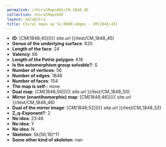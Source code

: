 ```yaml
--- 
 permalink: /chiralMaps6kE/CM_1848_45 
 collection: chiralMaps6kE
 layout: dataEntry
 title: Chiral maps up to 6000 edges - CM[1848;45]
---
```


- **ID**: [CM[1848;45]]({{ site.url }}/test/CM_1848_45)
- **Genus of the underlying surface**: 820
- **Length of the face**: 24
- **Valency**: 66
- **Length of the Petrie polygon**: 616
- **Is the automorphism group solvable?**: S
- **Number of vertices**: 56
- **Number of edges**: 1848
- **Number of faces**: 154
- **The map is self-**: none
- **Dual map**: [CM[1848;50]]({{ site.url }}/test/CM_1848_50)
- **Mirror (enantihomorphic) map**: [CM[1848;46]]({{ site.url }}/test/CM_1848_46)
- **Dual of the mirror image**: [CM[1848;52]]({{ site.url }}/test/CM_1848_52)
- **Z_q-Exponent?**: 2
- **No idea**:  23:46
- **No idea**: Y
- **No idea**: N
- **Skeleton**: Sk(56;16)^11
- **Some other kind of skeleton**: nan
